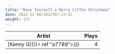 ```yaml
---
title: "Have Yourself a Merry Little Christmas"
date: 2022-12-08/2022T07:23:52
weight: 171
---
```




 Artist | Plays 
----- | -----:
[Kenny G]({{< ref "a7789">}}) | 4
